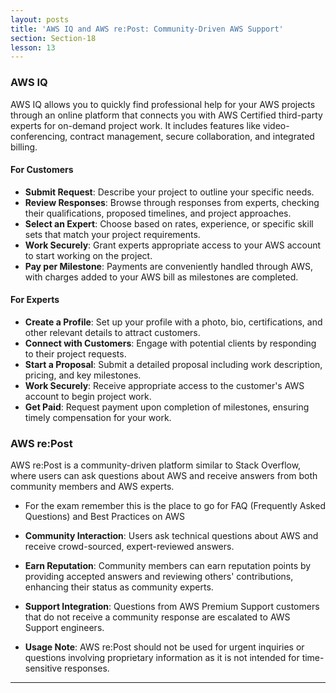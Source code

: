 ```yaml
---
layout: posts
title: 'AWS IQ and AWS re:Post: Community-Driven AWS Support'
section: Section-18
lesson: 13
---
```


### AWS IQ

AWS IQ allows you to quickly find professional help for your AWS projects through an online platform that connects you with AWS Certified third-party experts for on-demand project work. It includes features like video-conferencing, contract management, secure collaboration, and integrated billing.

<!-- pagebreak -->

#### For Customers

- **Submit Request**: Describe your project to outline your specific needs.
- **Review Responses**: Browse through responses from experts, checking their qualifications, proposed timelines, and project approaches.
- **Select an Expert**: Choose based on rates, experience, or specific skill sets that match your project requirements.
- **Work Securely**: Grant experts appropriate access to your AWS account to start working on the project.
- **Pay per Milestone**: Payments are conveniently handled through AWS, with charges added to your AWS bill as milestones are completed.

<!-- pagebreak -->

#### For Experts

- **Create a Profile**: Set up your profile with a photo, bio, certifications, and other relevant details to attract customers.
- **Connect with Customers**: Engage with potential clients by responding to their project requests.
- **Start a Proposal**: Submit a detailed proposal including work description, pricing, and key milestones.
- **Work Securely**: Receive appropriate access to the customer's AWS account to begin project work.
- **Get Paid**: Request payment upon completion of milestones, ensuring timely compensation for your work.

<!-- pagebreak -->

### AWS re:Post

AWS re:Post is a community-driven platform similar to Stack Overflow, where users can ask questions about AWS and receive answers from both community members and AWS experts.

- For the exam remember this is the place to go for FAQ (Frequently Asked Questions) and Best Practices on AWS

- **Community Interaction**: Users ask technical questions about AWS and receive crowd-sourced, expert-reviewed answers.
- **Earn Reputation**: Community members can earn reputation points by providing accepted answers and reviewing others' contributions, enhancing their status as community experts.
- **Support Integration**: Questions from AWS Premium Support customers that do not receive a community response are escalated to AWS Support engineers.
- **Usage Note**: AWS re:Post should not be used for urgent inquiries or questions involving proprietary information as it is not intended for time-sensitive responses.

---
